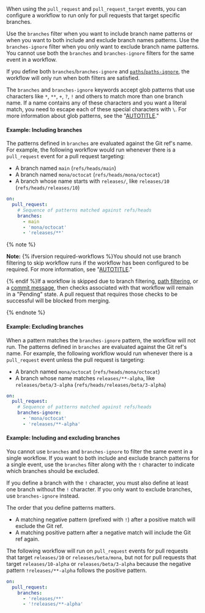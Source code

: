 When using the `pull_request` and `pull_request_target` events, you can configure a workflow to run only for pull requests that target specific branches.

Use the `branches` filter when you want to include branch name patterns or when you want to both include and exclude branch names patterns. Use the `branches-ignore` filter when you only want to exclude branch name patterns. You cannot use both the `branches` and `branches-ignore` filters for the same event in a workflow.

If you define both `branches`/`branches-ignore` and [`paths`/`paths-ignore`](/actions/using-workflows/workflow-syntax-for-github-actions#onpushpull_requestpull_request_targetpathspaths-ignore), the workflow will only run when both filters are satisfied.

The `branches` and `branches-ignore` keywords accept glob patterns that use characters like `*`, `**`, `+`, `?`, `!` and others to match more than one branch name. If a name contains any of these characters and you want a literal match, you need to escape each of these special characters with `\`. For more information about glob patterns, see the "[AUTOTITLE](/actions/using-workflows/workflow-syntax-for-github-actions#filter-pattern-cheat-sheet)."

#### Example: Including branches

The patterns defined in `branches` are evaluated against the Git ref's name. For example, the following workflow would run whenever there is a `pull_request` event for a pull request targeting:

- A branch named `main` (`refs/heads/main`)
- A branch named `mona/octocat` (`refs/heads/mona/octocat`)
- A branch whose name starts with `releases/`, like `releases/10` (`refs/heads/releases/10`)

```yaml
on:
  pull_request:
    # Sequence of patterns matched against refs/heads
    branches:    
      - main
      - 'mona/octocat'
      - 'releases/**'
```

{% note %}

**Note:** {% ifversion required-workflows %}You should not use branch filtering to skip workflow runs if the workflow has been configured to be required. For more information, see "[AUTOTITLE](/actions/using-workflows/required-workflows)." 

{% endif %}If a workflow is skipped due to branch filtering, [path filtering](/actions/using-workflows/workflow-syntax-for-github-actions#onpushpull_requestpull_request_targetpathspaths-ignore), or a [commit message](/actions/managing-workflow-runs/skipping-workflow-runs), then checks associated with that workflow will remain in a "Pending" state. A pull request that requires those checks to be successful will be blocked from merging.

{% endnote %}

#### Example: Excluding branches

When a pattern matches the `branches-ignore` pattern, the workflow will not run. The patterns defined in `branches` are evaluated against the Git ref's name. For example, the following workflow would run whenever there is a `pull_request` event unless the pull request is targeting:

- A branch named `mona/octocat` (`refs/heads/mona/octocat`)
- A branch whose name matches `releases/**-alpha`, like `releases/beta/3-alpha` (`refs/heads/releases/beta/3-alpha`)

```yaml
on:
  pull_request:
    # Sequence of patterns matched against refs/heads
    branches-ignore:    
      - 'mona/octocat'
      - 'releases/**-alpha'
```

#### Example: Including and excluding branches

You cannot use `branches` and `branches-ignore` to filter the same event in a single workflow. If you want to both include and exclude branch patterns for a single event, use the `branches` filter along with the `!` character to indicate which branches should be excluded.

If you define a branch with the `!` character, you must also define at least one branch without the `!` character. If you only want to exclude branches, use `branches-ignore` instead.

The order that you define patterns matters.

- A matching negative pattern (prefixed with `!`) after a positive match will exclude the Git ref.
- A matching positive pattern after a negative match will include the Git ref again.

The following workflow will run on `pull_request` events for pull requests that target `releases/10` or `releases/beta/mona`, but not for pull requests that target `releases/10-alpha` or `releases/beta/3-alpha` because the negative pattern `!releases/**-alpha` follows the positive pattern.

```yaml
on:
  pull_request:
    branches:    
      - 'releases/**'
      - '!releases/**-alpha'
```
